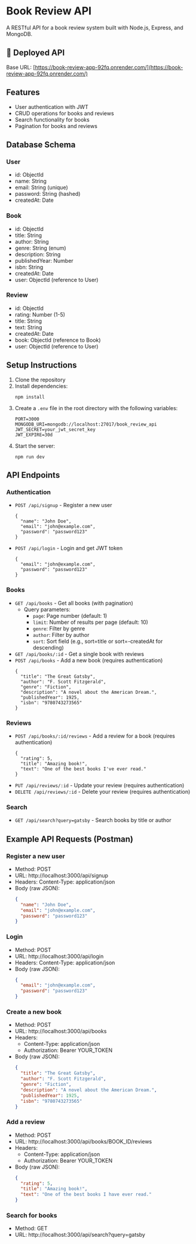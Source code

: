 # Book Review API

A RESTful API for a book review system built with Node.js, Express, and MongoDB.

## 🔗 Deployed API

Base URL: [https://book-review-app-92fq.onrender.com/](https://book-review-app-92fq.onrender.com/)

## Features

- User authentication with JWT
- CRUD operations for books and reviews
- Search functionality for books
- Pagination for books and reviews

## Database Schema

### User
- id: ObjectId
- name: String
- email: String (unique)
- password: String (hashed)
- createdAt: Date

### Book
- id: ObjectId
- title: String
- author: String
- genre: String (enum)
- description: String
- publishedYear: Number
- isbn: String
- createdAt: Date
- user: ObjectId (reference to User)

### Review
- id: ObjectId
- rating: Number (1-5)
- title: String
- text: String
- createdAt: Date
- book: ObjectId (reference to Book)
- user: ObjectId (reference to User)

## Setup Instructions

1. Clone the repository
2. Install dependencies:
   ```
   npm install
   ```
3. Create a `.env` file in the root directory with the following variables:
   ```
   PORT=3000
   MONGODB_URI=mongodb://localhost:27017/book_review_api
   JWT_SECRET=your_jwt_secret_key
   JWT_EXPIRE=30d
   ```
4. Start the server:
   ```
   npm run dev
   ```

## API Endpoints

### Authentication
- `POST /api/signup` - Register a new user
  ```
  {
    "name": "John Doe",
    "email": "john@example.com",
    "password": "password123"
  }
  ```
- `POST /api/login` - Login and get JWT token
  ```
  {
    "email": "john@example.com",
    "password": "password123"
  }
  ```

### Books
- `GET /api/books` - Get all books (with pagination)
  - Query parameters:
    - `page`: Page number (default: 1)
    - `limit`: Number of results per page (default: 10)
    - `genre`: Filter by genre
    - `author`: Filter by author
    - `sort`: Sort field (e.g., sort=title or sort=-createdAt for descending)
- `GET /api/books/:id` - Get a single book with reviews
- `POST /api/books` - Add a new book (requires authentication)
  ```
  {
    "title": "The Great Gatsby",
    "author": "F. Scott Fitzgerald",
    "genre": "Fiction",
    "description": "A novel about the American Dream.",
    "publishedYear": 1925,
    "isbn": "9780743273565"
  }
  ```

### Reviews
- `POST /api/books/:id/reviews` - Add a review for a book (requires authentication)
  ```
  {
    "rating": 5,
    "title": "Amazing book!",
    "text": "One of the best books I've ever read."
  }
  ```
- `PUT /api/reviews/:id` - Update your review (requires authentication)
- `DELETE /api/reviews/:id` - Delete your review (requires authentication)

### Search
- `GET /api/search?query=gatsby` - Search books by title or author

## Example API Requests (Postman)

### Register a new user
- Method: POST
- URL: http://localhost:3000/api/signup
- Headers: Content-Type: application/json
- Body (raw JSON):
  ```json
  {
    "name": "John Doe",
    "email": "john@example.com",
    "password": "password123"
  }
  ```

### Login
- Method: POST
- URL: http://localhost:3000/api/login
- Headers: Content-Type: application/json
- Body (raw JSON):
  ```json
  {
    "email": "john@example.com",
    "password": "password123"
  }
  ```

### Create a new book
- Method: POST
- URL: http://localhost:3000/api/books
- Headers: 
  - Content-Type: application/json
  - Authorization: Bearer YOUR_TOKEN
- Body (raw JSON):
  ```json
  {
    "title": "The Great Gatsby",
    "author": "F. Scott Fitzgerald",
    "genre": "Fiction",
    "description": "A novel about the American Dream.",
    "publishedYear": 1925,
    "isbn": "9780743273565"
  }
  ```

### Add a review
- Method: POST
- URL: http://localhost:3000/api/books/BOOK_ID/reviews
- Headers: 
  - Content-Type: application/json
  - Authorization: Bearer YOUR_TOKEN
- Body (raw JSON):
  ```json
  {
    "rating": 5,
    "title": "Amazing book!",
    "text": "One of the best books I have ever read."
  }
  ```

### Search for books
- Method: GET
- URL: http://localhost:3000/api/search?query=gatsby
